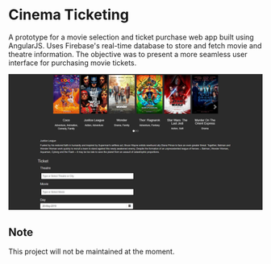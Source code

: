 # Cinema Ticketing

A prototype for a movie selection and ticket purchase web app built using AngularJS. Uses Firebase's real-time database to store and fetch movie and theatre information. The objective was to present a more seamless user interface for purchasing movie tickets.

![Screenshot of Cinema Ticketing application](docs/CinemaTicketing.png)

## Note
This project will not be maintained at the moment.
